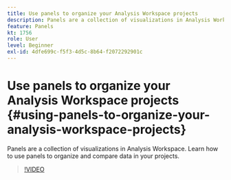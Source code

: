 ```yaml
---
title: Use panels to organize your Analysis Workspace projects
description: Panels are a collection of visualizations in Analysis Workspace. Learn how to use panels to organize and compare data in your projects.
feature: Panels
kt: 1756
role: User
level: Beginner
exl-id: 4dfe699c-f5f3-4d5c-8b64-f2072292901c
---
```

# Use panels to organize your Analysis Workspace projects {#using-panels-to-organize-your-analysis-workspace-projects}

Panels are a collection of visualizations in Analysis Workspace. Learn how to use panels to organize and compare data in your projects.

>[!VIDEO](https://video.tv.adobe.com/v/23388/?quality=12&learn=on)
